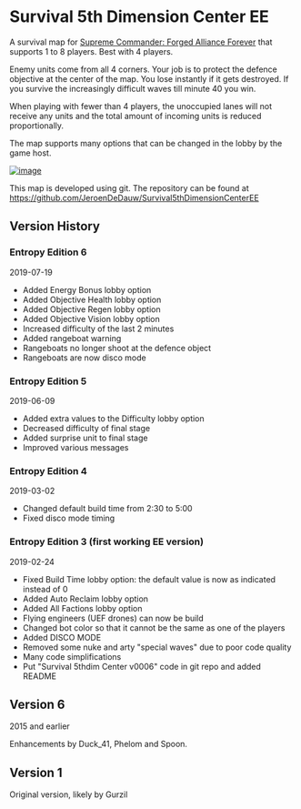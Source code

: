 # Survival 5th Dimension Center EE

A survival map for [Supreme Commander: Forged Alliance Forever][FAF] that supports 1 to 8 players. Best with 4 players.

Enemy units come from all 4 corners. Your job is to protect the defence objective at the center of the map.
You lose instantly if it gets destroyed. If you survive the increasingly difficult waves till minute 40 you win.

When playing with fewer than 4 players, the unoccupied lanes will not receive any units and the total amount
of incoming units is reduced proportionally.

The map supports many options that can be changed in the lobby by the game host.

[![image](https://user-images.githubusercontent.com/146040/61600615-d517ea00-ac31-11e9-85a6-44a0c57decd3.png)](https://www.youtube.com/watch?v=DvDkivre_NA)

This map is developed using git. The repository can be found at https://github.com/JeroenDeDauw/Survival5thDimensionCenterEE

## Version History

### Entropy Edition 6

2019-07-19

* Added Energy Bonus lobby option
* Added Objective Health lobby option
* Added Objective Regen lobby option
* Added Objective Vision lobby option
* Increased difficulty of the last 2 minutes
* Added rangeboat warning
* Rangeboats no longer shoot at the defence object
* Rangeboats are now disco mode

### Entropy Edition 5

2019-06-09

* Added extra values to the Difficulty lobby option
* Decreased difficulty of final stage
* Added surprise unit to final stage
* Improved various messages

### Entropy Edition 4

2019-03-02

* Changed default build time from 2:30 to 5:00
* Fixed disco mode timing

### Entropy Edition 3 (first working EE version)

2019-02-24

* Fixed Build Time lobby option: the default value is now as indicated instead of 0
* Added Auto Reclaim lobby option
* Added All Factions lobby option
* Flying engineers (UEF drones) can now be build
* Changed bot color so that it cannot be the same as one of the players
* Added DISCO MODE
* Removed some nuke and arty "special waves" due to poor code quality
* Many code simplifications
* Put "Survival 5thdim Center v0006" code in git repo and added README

## Version 6

2015 and earlier

Enhancements by Duck_41, Phelom and Spoon.

## Version 1

Original version, likely by Gurzil

[FAF]: http://www.faforever.com/
